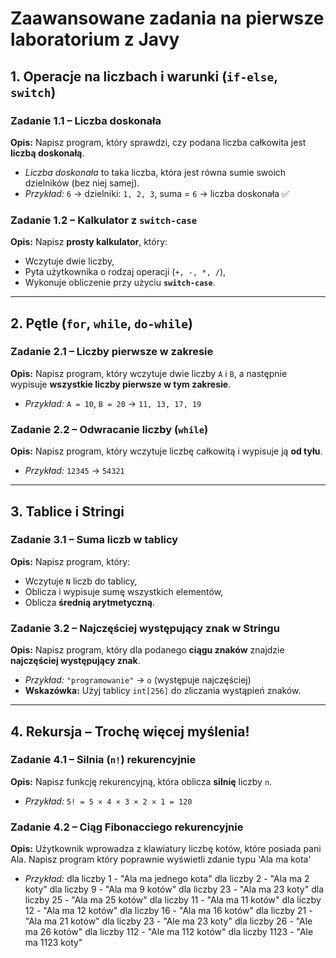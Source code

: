 # **Zaawansowane zadania na pierwsze laboratorium z Javy**

## **1. Operacje na liczbach i warunki (`if-else`, `switch`)**

### **Zadanie 1.1 – Liczba doskonała**
**Opis:** Napisz program, który sprawdzi, czy podana liczba całkowita jest **liczbą doskonałą**.
- *Liczba doskonała* to taka liczba, która jest równa sumie swoich dzielników (bez niej samej).
- *Przykład:* `6` → dzielniki: `1, 2, 3`, suma = `6` → liczba doskonała ✅

### **Zadanie 1.2 – Kalkulator z `switch-case`**
**Opis:** Napisz **prosty kalkulator**, który:
- Wczytuje dwie liczby,
- Pyta użytkownika o rodzaj operacji (`+, -, *, /`),
- Wykonuje obliczenie przy użyciu **`switch-case`**.

---

## **2. Pętle (`for`, `while`, `do-while`)**

### **Zadanie 2.1 – Liczby pierwsze w zakresie**
**Opis:** Napisz program, który wczytuje dwie liczby `A` i `B`, a następnie wypisuje **wszystkie liczby pierwsze w tym zakresie**.
- *Przykład:* `A = 10`, `B = 20` → `11, 13, 17, 19`

### **Zadanie 2.2 – Odwracanie liczby (`while`)**
**Opis:** Napisz program, który wczytuje liczbę całkowitą i wypisuje ją **od tyłu**.
- *Przykład:* `12345` → `54321`

---

## **3. Tablice i Stringi**

### **Zadanie 3.1 – Suma liczb w tablicy**
**Opis:** Napisz program, który:
- Wczytuje `N` liczb do tablicy,
- Oblicza i wypisuje sumę wszystkich elementów,
- Oblicza **średnią arytmetyczną**.

### **Zadanie 3.2 – Najczęściej występujący znak w Stringu**
**Opis:** Napisz program, który dla podanego **ciągu znaków** znajdzie **najczęściej występujący znak**.
- *Przykład:* `"programowanie"` → `o` (występuje najczęściej)
- **Wskazówka:** Użyj tablicy `int[256]` do zliczania wystąpień znaków.

---

## **4. Rekursja – Trochę więcej myślenia!**

### **Zadanie 4.1 – Silnia (`n!`) rekurencyjnie**
**Opis:** Napisz funkcję rekurencyjną, która oblicza **silnię** liczby `n`.
- *Przykład:* `5! = 5 × 4 × 3 × 2 × 1 = 120`

### **Zadanie 4.2 – Ciąg Fibonacciego rekurencyjnie**
**Opis:**         Użytkownik wprowadza z klawiatury liczbę kotów, które posiada pani Ala.
        Napisz program który poprawnie wyświetli zdanie typu 'Ala ma kota'

- *Przykład:* dla liczby 1 - "Ala ma jednego kota"
            dla liczby 2 - "Ala ma 2 koty"
            dla liczby 9 - "Ala ma 9 kotów"
            dla liczby 23 - "Ala ma 23 koty"
            dla liczby 25 - "Ala ma 25 kotów"
            dla liczby 11 - "Ala ma 11 kotów"
            dla liczby 12 - "Ala ma 12 kotów"
            dla liczby 16 - "Ala ma 16 kotów"
            dla liczby 21 - "Ala ma 21 kotów"
            dla liczby 23 - "Ale ma 23 koty"
            dla liczby 26 - "Ale ma 26 kotów"
            dla liczby 112 - "Ale ma 112 kotów"
            dla liczby 1123 - "Ale ma 1123 koty"
